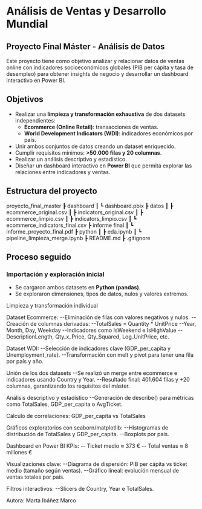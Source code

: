 
# Análisis de Ventas y Desarrollo Mundial
## Proyecto Final Máster - Análisis de Datos

Este proyecto tiene como objetivo analizar y relacionar datos de ventas online con indicadores socioeconómicos globales (PIB per cápita y tasa de desempleo) para obtener insights de negocio y desarrollar un dashboard interactivo en Power BI.

## Objetivos
- Realizar una **limpieza y transformación exhaustiva** de dos datasets independientes:
  - **Ecommerce (Online Retail)**: transacciones de ventas.
  - **World Development Indicators (WDI)**: indicadores económicos por país.
- Unir ambos conjuntos de datos creando un dataset enriquecido.
- Cumplir requisitos mínimos: **>50.000 filas y 20 columnas**.
- Realizar un análisis descriptivo y estadístico.
- Diseñar un dashboard interactivo en **Power BI** que permita explorar las relaciones entre indicadores y ventas.


## Estructura del proyecto
 proyecto_final_master
┣  dashboard
┃ ┗  dashboard.pbix
┣  datos
┃ ┣  ecommerce_original.csv
┃ ┣  indicators_original.csv
┃ ┣  ecommerce_limpio.csv
┃ ┣  indicators_limpio.csv
┃ ┗  ecommerce_indicators_final.csv
┣  informe final
┃ ┗  informe_proyecto_final.pdf
┣  python
┃ ┣  eda.ipynb
┃ ┗  pipeline_limpieza_merge.ipynb
┣  README.md
┣  .gitignore



## Proceso seguido

### Importación y exploración inicial
- Se cargaron ambos datasets en **Python (pandas)**.
- Se exploraron dimensiones, tipos de datos, nulos y valores extremos.

Limpieza y transformación individual

Dataset Ecommerce:
--Eliminación de filas con valores negativos y nulos.
--Creación de columnas derivadas:
--TotalSales = Quantity * UnitPrice
--Year, Month, Day, Weekday
--Indicadores como IsWeekend e IsHighValue
--DescriptionLength, Qty_x_Price, Qty_Squared, Log_UnitPrice, etc.

Dataset WDI:
--Selección de indicadores clave (GDP_per_capita y Unemployment_rate).
--Transformación con melt y pivot para tener una fila por país y año.

Unión de los dos datasets
--Se realizó un merge entre ecommerce e indicadores usando Country y Year.
--Resultado final: 401.604 filas y +20 columnas, garantizando los requisitos del máster.

Análisis descriptivo y estadístico
--Generación de describe() para métricas como TotalSales, GDP_per_capita o AvgTicket.

Cálculo de correlaciones:
GDP_per_capita vs TotalSales

Gráficos exploratorios con seaborn/matplotlib:
--Histogramas de distribución de TotalSales y GDP_per_capita.
--Boxplots por país.

Dashboard en Power BI
KPIs:
-- Ticket medio ≈ 373 €
-- Total ventas ≈ 8 millones €

Visualizaciones clave:
--Diagrama de dispersión: PIB per cápita vs ticket medio (tamaño según ventas).
--Gráfico lineal: evolución mensual de ventas totales por país.

Filtros interactivos:
--Slicers de Country, Year e TotalSales.

Autora: Marta Ibáñez Marco
